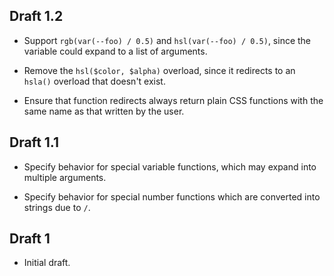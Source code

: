 ## Draft 1.2

* Support `rgb(var(--foo) / 0.5)` and `hsl(var(--foo) / 0.5)`, since the
  variable could expand to a list of arguments.

* Remove the `hsl($color, $alpha)` overload, since it redirects to an `hsla()`
  overload that doesn't exist.

* Ensure that function redirects always return plain CSS functions with the same
  name as that written by the user.

## Draft 1.1

* Specify behavior for special variable functions, which may expand into
  multiple arguments.

* Specify behavior for special number functions which are converted into strings
  due to `/`.

## Draft 1

* Initial draft.
